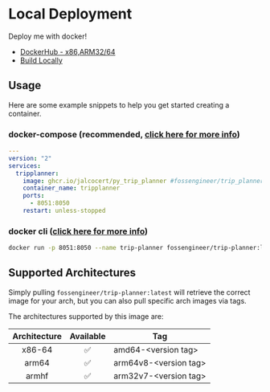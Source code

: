 # Local Deployment

Deploy me with docker!

* [DockerHub - x86,ARM32/64](https://hub.docker.com/repository/docker/fossengineer/trip_planner/general)
* [Build Locally](https://fossengineer.com/building-docker-container-images/#building-images-locally-x86-arm32-arm64)

## Usage

Here are some example snippets to help you get started creating a container.

### docker-compose (recommended, [click here for more info](https://fossengineer.com/selfhosting-python-dash-apps-with-docker/#how-to-self-host-a-python-dash-apps-with-docker))

```yaml
---
version: "2"
services:
  tripplanner:
    image: ghcr.io/jalcocert/py_trip_planner #fossengineer/trip_planner
    container_name: tripplanner
    ports:
      - 8051:8050
    restart: unless-stopped
```

### docker cli ([click here for more info](https://docs.docker.com/engine/reference/commandline/cli/))

```bash
docker run -p 8051:8050 --name trip-planner fossengineer/trip-planner:latest
```

## Supported Architectures

Simply pulling `fossengineer/trip-planner:latest` will retrieve the correct image for your arch, but you can also pull specific arch images via tags.

The architectures supported by this image are:

| Architecture | Available | Tag |
| :----: | :----: | ---- |
| x86-64 | ✅ | amd64-\<version tag\> |
| arm64 | ✅ | arm64v8-\<version tag\> |
| armhf | ✅ | arm32v7-\<version tag\> |